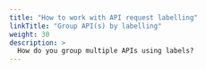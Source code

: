 ```yaml
---
title: "How to work with API request labelling"
linkTitle: "Group API(s) by labelling"
weight: 30
description: >
  How do you group multiple APIs using labels?
---
```

